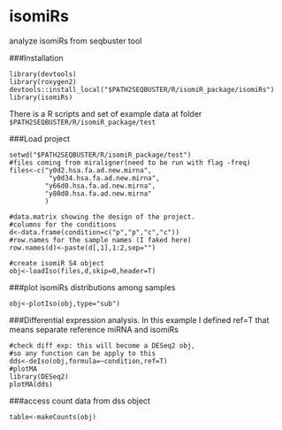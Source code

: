 isomiRs
=======

analyze isomiRs from seqbuster tool

###Installation

```
library(devtools)
library(roxygen2)
devtools::install_local("$PATH2SEQBUSTER/R/isomiR_package/isomiRs")
library(isomiRs)
```

There is a R scripts and set of example data at folder `$PATH2SEQBUSTER/R/isomiR_package/test`

###Load project
```
setwd("$PATH2SEQBUSTER/R/isomiR_package/test")
#files coming from miraligner(need to be run with flag -freq)
files<-c("y0d2.hsa.fa.ad.new.mirna",
          "y0d34.hsa.fa.ad.new.mirna",
         "y66d0.hsa.fa.ad.new.mirna",
         "y80d0.hsa.fa.ad.new.mirna"
         )

#data.matrix showing the design of the project.
#columns for the conditions
d<-data.frame(condition=c("p","p","c","c"))
#row.names for the sample names (I faked here)
row.names(d)<-paste(d[,1],1:2,sep="")

#create isomiR S4 object 
obj<-loadIso(files,d,skip=0,header=T)
```

###plot isomiRs distributions among samples
```
obj<-plotIso(obj,type="sub")
```


###Differential expression analysis. 
In this example I defined ref=T that means separate reference miRNA and isomiRs
```
#check diff exp: this will become a DESeq2 obj,
#so any function can be apply to this
dds<-deIso(obj,formula=~condition,ref=T)
#plotMA
library(DESeq2)
plotMA(dds)
```

###access count data from dss object
```
table<-makeCounts(obj)
```
